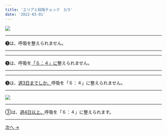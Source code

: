 ```yaml
---
title: 'エリアと段階チェック　3/5'
date: '2022-03-01'
---
```

![](/images/0123_1.jpg)
***
➌は、呼吸を整えられません。
***
***
➌は、呼吸を[「６：４」に]()整えられません。   
***
***
➌は、[週3日までしか、]()呼吸を「６：４」に整えられません。  
***
![](/images/0123_2.jpg)
***
③は、[週4日以上、]()呼吸を「６：４」に整えられます。
***
[ 次へ → ](/posts/0-12344)
